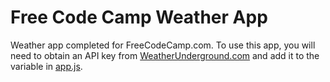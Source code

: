 # Free Code Camp Weather App
Weather app completed for FreeCodeCamp.com. To use this app, you will need to obtain an API key from [WeatherUnderground.com](https://www.wunderground.com/weather/api/) and add it to the variable in [app.js](https://github.com/cstielper/fcc-weather-app/blob/master/js/app.js).